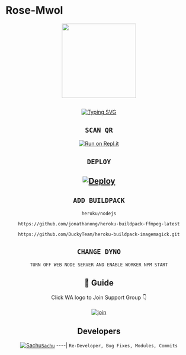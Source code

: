 # Rose-Mwol

<div align="center">
  <img border-radius: 15px src="https://i.imgur.com/ku3AeLc.jpg" width="200" height="200"/>

## <!-- Typing SVG -->
<p align="center">
    <a href="https://https://github.com/Sachu-Settan">
        <img
        src="https://readme-typing-svg.herokuapp.com?size=30&width=800&lines=Rose+Mwol+Is+A+Modified+Version+Of;Wizard-Sir+By+Ajmal-Achu;We+Have+Cloned+The+Project......;And+Added+Some+More+Things."
            alt="Typing SVG"
        />
    </a>
</p>

## `SCAN QR`

[![Run on Repl.it](https://repl.it/badge/github/quiec/whatsAlfa)](https://replit.com/@Sachu-Settan/Rose-Mwol-Qr-Test)

## `DEPLOY`

[![Deploy](https://www.herokucdn.com/deploy/button.svg)](https://heroku.com/deploy?template=https://github.com/) 
----------


## `ADD BUILDPACK`

```
heroku/nodejs
```
```
https://github.com/jonathanong/heroku-buildpack-ffmpeg-latest
```
```
https://github.com/DuckyTeam/heroku-buildpack-imagemagick.git
```

## `CHANGE DYNO`

`TURN OFF WEB NODE SERVER AND ENABLE WORKER NPM START`

## 📢 Guide
Click WA logo to Join Support Group 👇
    <br>
<br>
  [![join](https://github.com/Alien-alfa/PublicBot/blob/main/wlogo.svg.png)](https://chat.whatsapp.com/DGaS20MuvHRE9ypmPZkgD0)
  <div align="center">


## Developers
  <div align="center">
  
  [![Sachu](https://telegra.ph/file/9449e634daa0086c64900.jpg)](https://github.com/Sachu-Settan)[`Sachu`](https://github.com/Sachu-Settan)
----|
   `Re-Developer, Bug Fixes, Modules, Commits`


                                  
  </div
